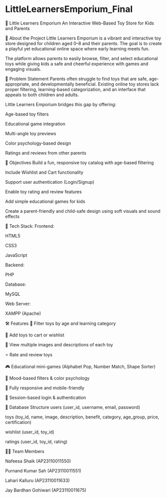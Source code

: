 # LittleLearnersEmporium_Final
🎈 Little Learners Emporium
An Interactive Web-Based Toy Store for Kids and Parents

👶 About the Project
Little Learners Emporium is a vibrant and interactive toy store designed for children aged 0–8 and their parents. The goal is to create a playful yet educational online space where early learning meets fun.

The platform allows parents to easily browse, filter, and select educational toys while giving kids a safe and cheerful experience with games and engaging visuals.

🧠 Problem Statement
Parents often struggle to find toys that are safe, age-appropriate, and developmentally beneficial. Existing online toy stores lack proper filtering, learning-based categorization, and an interface that appeals to both children and adults.

Little Learners Emporium bridges this gap by offering:

Age-based toy filters

Educational game integration

Multi-angle toy previews

Color psychology-based design

Ratings and reviews from other parents

🎯 Objectives
Build a fun, responsive toy catalog with age-based filtering

Include Wishlist and Cart functionality

Support user authentication (Login/Signup)

Enable toy rating and review features

Add simple educational games for kids

Create a parent-friendly and child-safe design using soft visuals and sound effects

🧰 Tech Stack: 
Frontend:

HTML5

CSS3

JavaScript

Backend:

PHP

Database:

MySQL

Web Server:

XAMPP (Apache)

🛠️ Features
👶 Filter toys by age and learning category

🛒 Add toys to cart or wishlist

🌟 View multiple images and descriptions of each toy

⭐ Rate and review toys

🎮 Educational mini-games (Alphabet Pop, Number Match, Shape Sorter)

🎨 Mood-based filters & color psychology

📱 Fully responsive and mobile-friendly

🔐 Session-based login & authentication

🧩 Database Structure
users (user_id, username, email, password)

toys (toy_id, name, image, description, benefit, category, age_group, price, certification)

wishlist (user_id, toy_id)

ratings (user_id, toy_id, rating)


🧑‍💻 Team Members


Nafeesa Shaik (AP23110011550)

Purnand Kumar Sah (AP23110011551)

Lahari Kalluru (AP23110011633)

Jay Bardhan Gohiwari (AP23110011675)




